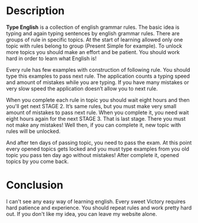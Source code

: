 # Description

**Type English** is a collection of english grammar rules. The basic idea is typing and again typing sentences by english grammar rules. There are groups of rule in specific topics. At the start of learning allowed only one topic with rules belong to group (Present Simple for example). To unlock more topics you should make an effort and be patient. You should work hard in order to learn what English is!

Every rule has few examples with construction of following rule. You should type this examples to pass next rule. The application counts a typing speed and amount of mistakes while you are typing. If you have many mistakes or very slow speed the application doesn’t allow you to next rule.

When you complete each rule in topic you should wait eight hours and then you'll get next STAGE 2. It’s same rules, but you must make very small amount of mistakes to pass next rule. When you complete it, you need wait eight hours again for the next STAGE 3. That is last stage. There you must not make any mistakes! Well then, if you can complete it, new topic with rules will be unlocked.

And after ten days of passing topic, you need to pass the exam. At this point every opened topics gets locked and you must type examples from you old topic you pass ten day ago without mistakes! After complete it, opened topics by you come back.

# Conclusion

I can't see any easy way of learning english. Every sweet Victory requires hard patience and experience. You should repeat rules and work pretty hard out. If you don't like my idea, you can leave my website alone.

